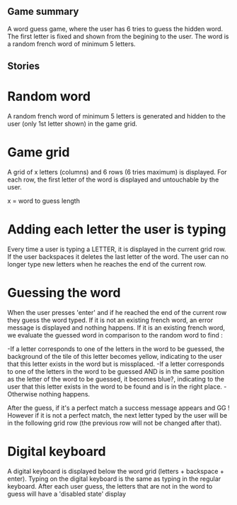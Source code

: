 ## Game summary

A word guess game, where the user has 6 tries to guess the hidden word. The first letter is fixed and shown from the begining to the user.
The word is a random french word of minimum 5 letters.

## Stories

# Random word

A random french word of minimum 5 letters is generated and hidden to the user (only 1st letter shown) in the game grid.

# Game grid

A grid of x letters (columns) and 6 rows (6 tries maximum) is displayed. For each row, the first letter of the word is displayed and untouchable by the user.

x = word to guess length

# Adding each letter the user is typing

Every time a user is typing a LETTER, it is displayed in the current grid row. If the user backspaces it deletes the last letter of the word. The user can no longer type new letters when he reaches the end of the current row.

# Guessing the word

When the user presses 'enter' and if he reached the end of the current row they guess the word typed. If it is not an existing french word, an error message is displayed and nothing happens. If it is an existing french word, we evaluate the guessed word in comparison to the random word to find :

-If a letter corresponds to one of the letters in the word to be guessed, the background of the tile of this letter becomes yellow, indicating to the user that this letter exists in the word but is missplaced.
-If a letter corresponds to one of the letters in the word to be guessed AND is in the same position as the letter of the word to be guessed, it becomes blue?, indicating to the user that this letter exists in the word to be found and is in the right place.
-Otherwise nothing happens.

After the guess, if it's a perfect match a success message appears and GG ! However if it is not a perfect match, the next letter typed by the user will be in the following grid row (the previous row will not be changed after that).

# Digital keyboard

A digital keyboard is displayed below the word grid (letters + backspace + enter). Typing on the digital keyboard is the same as typing in the regular keyboard. After each user guess, the letters that are not in the word to guess will have a 'disabled state' display
